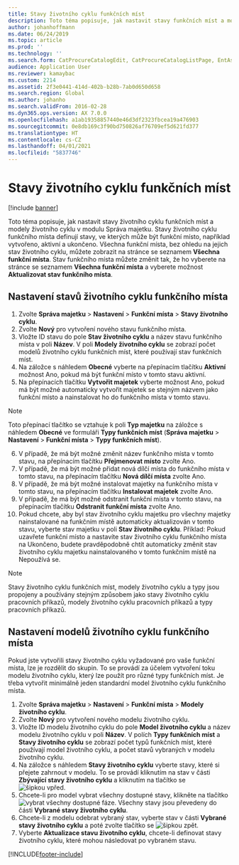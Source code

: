 ```yaml
---
title: Stavy životního cyklu funkčních míst
description: Toto téma popisuje, jak nastavit stavy funkčních míst a modely životního cyklu v modulu Správa majetku.
author: johanhoffmann
ms.date: 06/24/2019
ms.topic: article
ms.prod: ''
ms.technology: ''
ms.search.form: CatProcureCatalogEdit, CatProcureCatalogListPage, EntAssetFunctionalLocationLifecycleModel, EntAssetFunctionalLocationLifecycleState
audience: Application User
ms.reviewer: kamaybac
ms.custom: 2214
ms.assetid: 2f3e0441-414d-402b-b28b-7ab0d650d658
ms.search.region: Global
ms.author: johanho
ms.search.validFrom: 2016-02-28
ms.dyn365.ops.version: AX 7.0.0
ms.openlocfilehash: a1ab19358857440e46d3df2323fbcea19a476903
ms.sourcegitcommit: 0e8db169c3f90bd750826af76709ef5d621fd377
ms.translationtype: HT
ms.contentlocale: cs-CZ
ms.lasthandoff: 04/01/2021
ms.locfileid: "5837746"
---
```

# <a name="functional-location-lifecycle-states"></a>Stavy životního cyklu funkčních míst

[!include [banner](../../includes/banner.md)]

 

Toto téma popisuje, jak nastavit stavy životního cyklu funkčních míst a modely životního cyklu v modulu Správa majetku. Stavy životního cyklu funkčního místa definují stavy, ve kterých může být funkční místo, například vytvořeno, aktivní a ukončeno. Všechna funkční místa, bez ohledu na jejich stav životního cyklu, můžete zobrazit na stránce se seznamem **Všechna funkční místa**. Stav funkčního místa můžete změnit tak, že ho vyberete na stránce se seznamem **Všechna funkční místa** a vyberete možnost **Aktualizovat stav funkčního místa**.

## <a name="set-up-functional-location-lifecycle-states"></a>Nastavení stavů životního cyklu funkčního místa

1. Zvolte **Správa majetku** > **Nastavení** > **Funkční místa** > **Stavy životního cyklu**.
2. Zvolte **Nový** pro vytvoření nového stavu funkčního místa.
3. Vložte ID stavu do pole **Stav životního cyklu** a název stavu funkčního místa v poli **Název**. V poli **Modely životního cyklu** se zobrazí počet modelů životního cyklu funkčních míst, které používají stav funkčních míst.
4. Na záložce s náhledem **Obecné** vyberte na přepínacím tlačítku **Aktivní** možnost Ano, pokud má být funkční místo v tomto stavu aktivní.
5. Na přepínacích tlačítku **Vytvořit majetek** vyberte možnost Ano, pokud má být možné automaticky vytvořit majetek se stejným názvem jako funkční místo a nainstalovat ho do funkčního místa v tomto stavu.  
>[!NOTE]
>Toto přepínací tlačítko se vztahuje k poli **Typ majetku** na záložce s náhledem **Obecné** ve formuláři **Typy funkčních míst** (**Správa majetku** > **Nastavení** > **Funkční místa** > **Typy funkčních míst**).
6. V případě, že má být možné změnit název funkčního místa v tomto stavu, na přepínacím tlačítku **Přejmenovat místo** zvolte Ano.
7. V případě, že má být možné přidat nová dílčí místa do funkčního místa v tomto stavu, na přepínacím tlačítku **Nová dílčí místa** zvolte Ano.
8. V případě, že má být možné instalovat majetky na funkčního místa v tomto stavu, na přepínacím tlačítku **Instalovat majetek** zvolte Ano.
9. V případě, že má být možné odstranit funkční místa v tomto stavu, na přepínacím tlačítku **Odstranit funkční místa** zvolte Ano.
10. Pokud chcete, aby byl stav životního cyklu majetku pro všechny majetky nainstalované na funkčním místě automaticky aktualizován v tomto stavu, vyberte stav majetku v poli **Stav životního cyklu**. Příklad: Pokud uzavřete funkční místo a nastavíte stav životního cyklu funkčního místa na Ukončeno, budete pravděpodobně chtít automaticky změnit stav životního cyklu majetku nainstalovaného v tomto funkčním místě na Nepoužívá se.


>[!NOTE]
>Stavy životního cyklu funkčních míst, modely životního cyklu a typy jsou propojeny a používány stejným způsobem jako stavy životního cyklu pracovních příkazů, modely životního cyklu pracovních příkazů a typy pracovních příkazů. 

## <a name="set-up-functional-location-lifecycle-models"></a>Nastavení modelů životního cyklu funkčního místa

Pokud jste vytvořili stavy životního cyklu vyžadované pro vaše funkční místa, lze je rozdělit do skupin. To se provádí za účelem vytvoření toku modelu životního cyklu, který lze použít pro různé typy funkčních míst. Je třeba vytvořit minimálně jeden standardní model životního cyklu funkčního místa.

1. Zvolte **Správa majetku** > **Nastavení** > **Funkční místa** > **Modely životního cyklu**.
2. Zvolte **Nový** pro vytvoření nového modelu životního cyklu.
3. Vložte ID modelu životního cyklu do pole **Model životního cyklu** a název modelu životního cyklu v poli **Název**. V polích **Typy funkčních míst** a **Stavy životního cyklu** se zobrazí počet typů funkčních míst, které používají model životního cyklu, a počet stavů vybraných v modelu životního cyklu.
4. Na záložce s náhledem **Stavy životního cyklu** vyberte stavy, které si přejete zahrnout v modelu. To se provádí kliknutím na stav v části **Zbývající stavy životního cyklu** a kliknutím na tlačítko se ![šipkou vpřed](media/02-setup-for-functional-locations.png).
5. Chcete-li pro model vybrat všechny dostupné stavy, klikněte na tlačítko ![vybrat všechny dostupné fáze](media/03-setup-for-functional-locations.png). Všechny stavy jsou převedeny do části **Vybrané stavy životního cyklu**.
6. Chcete-li z modelu odebrat vybraný stav, vyberte stav v části **Vybrané stavy životního cyklu** a poté zvolte tlačítko se ![šipkou zpět](media/04-setup-for-functional-locations.png).
7. Vyberte **Aktualizace stavu životního cyklu**, chcete-li definovat stavy životního cyklu, které mohou následovat po vybraném stavu.


[!INCLUDE[footer-include](../../../includes/footer-banner.md)]